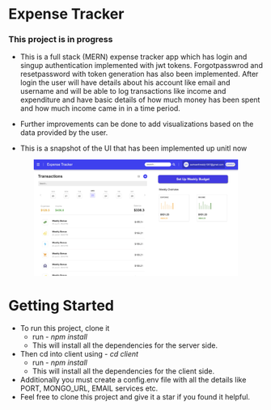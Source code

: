 # Expense Tracker

### This project is in progress

- This is a full stack (MERN) expense tracker app which has login and singup authentication implemented with jwt tokens. Forgotpasswrod and resetpassword with token generation has also been implemented. After login the user will have details about his account like email and username and will be able to log transactions like income and expenditure and have basic details of how much money has been spent and how much income came in in a time period.

- Further improvements can be done to add visualizations based on the data provided by the user.

- This is a snapshot of the UI that has been implemented up unitl now

<p align="center">
<img src="./assets/UI-Progress.png" width=80%>
</p>

# Getting Started

- To run this project, clone it
  - run - _npm install_
  - This will install all the dependencies for the server side.
- Then cd into client using - _cd client_
  - run - _npm install_
  - This will install all the dependencies for the client side.
- Additionally you must create a config.env file with all the details like PORT, MONGO_URL, EMAIL services etc.
- Feel free to clone this project and give it a star if you found it helpful.
